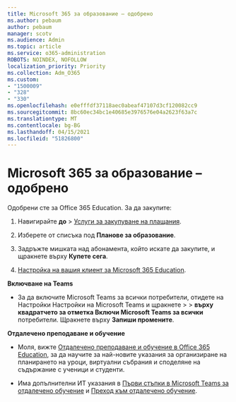 ```yaml
---
title: Microsoft 365 за образование – одобрено
ms.author: pebaum
author: pebaum
manager: scotv
ms.audience: Admin
ms.topic: article
ms.service: o365-administration
ROBOTS: NOINDEX, NOFOLLOW
localization_priority: Priority
ms.collection: Adm_O365
ms.custom:
- "1500009"
- "328"
- "330"
ms.openlocfilehash: e0efffdf37118aec0abeaf47107d3cf120082cc9
ms.sourcegitcommit: 8bc60ec34bc1e40685e3976576e04a2623f63a7c
ms.translationtype: MT
ms.contentlocale: bg-BG
ms.lasthandoff: 04/15/2021
ms.locfileid: "51826800"
---
```

# <a name="microsoft-365-for-education---approved"></a>Microsoft 365 за образование – одобрено

Одобрени сте за Office 365 Education.  За да закупите:

1. Навигирайте **до**  >  [Услуги за закупуване на плащания](https://portal.office.com/AdminPortal/Home#/catalog).

2. Изберете от списъка под **Планове за образование**.

3. Задръжте мишката над абонамента, който искате да закупите, и щракнете върху **Купете сега**.

4. [Настройка на вашия клиент за Microsoft 365 Education](https://docs.microsoft.com/microsoft-365/education/deploy/create-your-office-365-tenant).

**Включване на Teams**

- За да включите Microsoft Teams за всички потребители, отидете на Настройки Настройки на Microsoft Teams и щракнете  >    >  [](https://admin.microsoft.com/Adminportal/Home#/SettingsMultiPivot/:/Settings/L1/SkypeTeams) **върху квадратчето за отметка Включи Microsoft Teams за всички** потребители. Щракнете върху **Запиши промените**.

**Отдалечено преподаване и обучение**

- Моля, вижте [Отдалечено преподаване и обучение в Office 365 Education](https://support.office.com/article/remote-teaching-and-learning-in-office-365-education-f651ccae-7b65-478b-8366-51bb884025c4), за да научите за най-новите указания за организиране на планирането на уроци, виртуални събрания и споделяне на съдържание с ученици и студенти.

- Има допълнителни ИТ указания в [Първи стъпки в Microsoft Teams за отдалечено обучение](https://docs.microsoft.com/MicrosoftTeams/remote-learning-edu) и [Преход към отдалечено обучение](https://www.microsoft.com/education/remote-learning).
